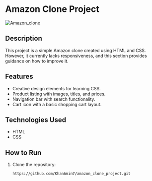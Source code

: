 # Amazon Clone Project

![Amazon_clone](https://github.com/KhanAmin7/amazon_clone_project/assets/122000644/f36d47ab-807c-4292-8f1e-fd7b1bcfe420)


## Description

This project is a simple Amazon clone created using HTML and CSS. However, it currently lacks responsiveness, and this section provides guidance on how to improve it.

## Features

- Creative design elements for learning CSS.
- Product listing with images, titles, and prices.
- Navigation bar with search functionality.
- Cart icon with a basic shopping cart layout.

## Technologies Used

- HTML
- CSS

## How to Run

1. Clone the repository:

   ```bash
   https://github.com/KhanAmin7/amazon_clone_project.git
